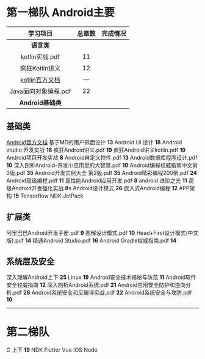 # 第一梯队 **Android主要**

|                          学习项目                          | 总章数 | 完成情况 |
| :--------------------------------------------------------: | :----: | :------: |
|                         **语言类**                         |        |          |
|                       kotlin实战.pdf                       |   11   |          |
|                       疯狂Kotlin讲义                       |   12   |          |
| [kotlin官方文档](https://www.kotlincn.net/docs/reference/) |   —    |          |
|                    Java面向对象编程.pdf                    |   22   |          |
|                     **Android基础类**                      |        |          |




## 基础类
[Android官方文档](https://developer.android.com/guide/?hl=zh-cn)
基于MD的用户界面设计 **13**
Android UI 设计  **18**
Android studio 开发实战  **16**
疯狂Android讲义.pdf  **19**
疯狂Android讲义kotlin.pdf  **19**
Android项目开发实战  **8**
Android自定义控件.pdf    **13**
Android数据库程序设计.pdf   **10**
深入剖析Android-开发小应用里的大智慧.pdf **10** 
Android编程权威指南中文第3版.pdf **35** 
Android开发实例大全 第2版.pdf **35** 
Android精彩编程200例.pdf **24**
Android高级编程.pdf **11**
高性能Android应用开发.pdf **8** 
android 进阶之光 **11**
高级Android开发强化实战  **8**s
Android设计模式  **26**
嵌入式Android编程    **12**
APP架构  **15**
Tensorflow
NDK
JetPack

## 扩展类
  阿里巴巴Android开发手册.pdf **9**
  图解设计模式.pdf **10** 
  Head+First设计模式(中文版).pdf  **14**
  精通Android Studio.pdf **16** 
  Android Gradle权威指南.pdf **14** 

## 系统层及安全
深入理解Android上下  **25**
Linux    **19**
Android安全技术揭秘与防范    **11**
Android软件安全权威指南  **12**
深入剖析Android系统.pdf **21** 
Android应用安全防护和逆向分析.pdf **26** 
Android系统安全和反编译实战.pdf **22**
Android系统安全与攻防.pdf **10**

---

# 第二梯队
C 上下   **19**
NDK
Flutter
Vue
IOS
Node